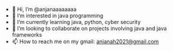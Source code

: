 - 👋 Hi, I’m @anjanaaaaaaaa
- 👀 I’m interested in java programming
- 🌱 I’m currently learning java, python, cyber security
- 💞️ I’m looking to collaborate on projects involving java and java frameworks
- 📫 How to reach me on my gmail: anjanah2021@gmail.com

<!---
anjanaaaaaaaa/anjanaaaaaaaa is a ✨ special ✨ repository because its `README.md` (this file) appears on your GitHub profile.
You can click the Preview link to take a look at your changes.
--->
